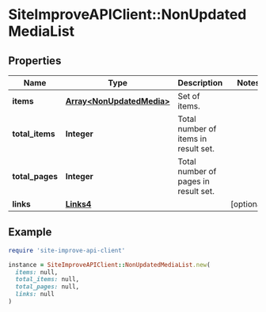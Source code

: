 # SiteImproveAPIClient::NonUpdatedMediaList

## Properties

| Name | Type | Description | Notes |
| ---- | ---- | ----------- | ----- |
| **items** | [**Array&lt;NonUpdatedMedia&gt;**](NonUpdatedMedia.md) | Set of items. |  |
| **total_items** | **Integer** | Total number of items in result set. |  |
| **total_pages** | **Integer** | Total number of pages in result set. |  |
| **links** | [**Links4**](Links4.md) |  | [optional] |

## Example

```ruby
require 'site-improve-api-client'

instance = SiteImproveAPIClient::NonUpdatedMediaList.new(
  items: null,
  total_items: null,
  total_pages: null,
  links: null
)
```


